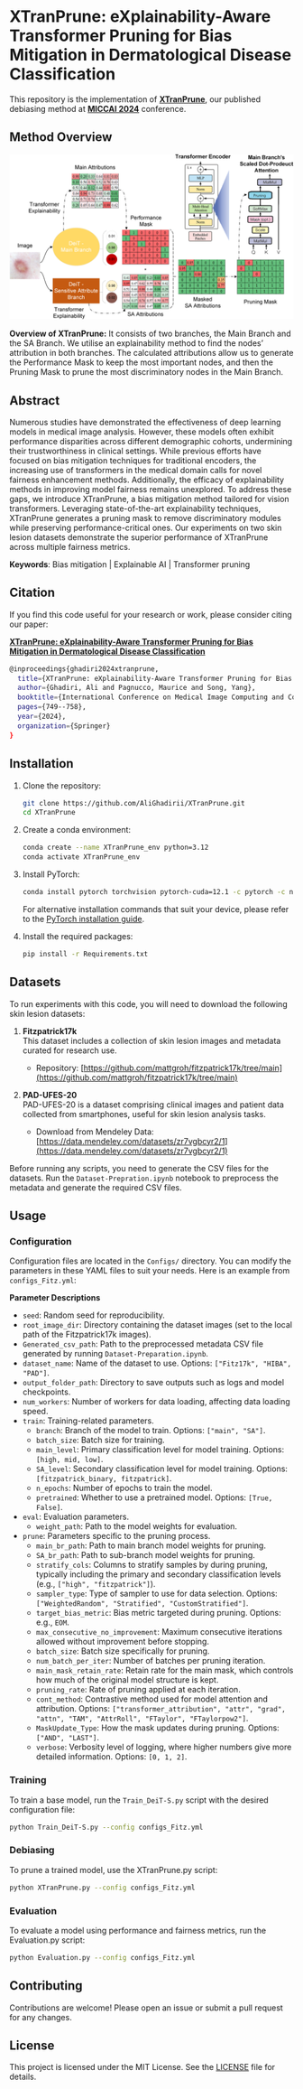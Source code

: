 # XTranPrune: eXplainability-Aware Transformer Pruning for Bias Mitigation in Dermatological Disease Classification

This repository is the implementation of [**XTranPrune**](https://link.springer.com/chapter/10.1007/978-3-031-72117-5_70), our published debiasing method at [**MICCAI 2024**](https://conferences.miccai.org/2024/en/default.asp) conference.

## Method Overview
![Method Overview](Images/MethodV5.png)

**Overview of XTranPrune:** It consists of two branches, the Main Branch and the SA Branch. We utilise an explainability method to find the nodes’ attribution in both branches. The calculated attributions allow us to generate the Performance Mask to keep the most important nodes, and then the Pruning Mask to prune the most discriminatory nodes in the Main Branch.

## Abstract
Numerous studies have demonstrated the effectiveness of deep learning models in medical image analysis. However, these models often exhibit performance disparities across different demographic cohorts, undermining their trustworthiness in clinical settings. While previous efforts have focused on bias mitigation techniques for traditional encoders, the increasing use of transformers in the medical domain calls for novel fairness enhancement methods. Additionally, the efficacy of explainability methods in improving model fairness remains unexplored. To address these gaps, we introduce XTranPrune, a bias mitigation method tailored for vision transformers. Leveraging state-of-the-art explainability techniques, XTranPrune generates a pruning mask to remove discriminatory modules while preserving performance-critical ones. Our experiments on two skin lesion datasets demonstrate the superior performance of XTranPrune across multiple fairness metrics.

**Keywords**: Bias mitigation | Explainable AI | Transformer pruning

## Citation

If you find this code useful for your research or work, please consider citing our paper:

[**XTranPrune: eXplainability-Aware Transformer Pruning for Bias Mitigation in Dermatological Disease Classification**](https://link.springer.com/chapter/10.1007/978-3-031-72117-5_70)
```sh
@inproceedings{ghadiri2024xtranprune,
  title={XTranPrune: eXplainability-Aware Transformer Pruning for Bias Mitigation in Dermatological Disease Classification},
  author={Ghadiri, Ali and Pagnucco, Maurice and Song, Yang},
  booktitle={International Conference on Medical Image Computing and Computer-Assisted Intervention},
  pages={749--758},
  year={2024},
  organization={Springer}
}
```

## Installation

1. Clone the repository:
    ```sh
    git clone https://github.com/AliGhadirii/XTranPrune.git
    cd XTranPrune
    ```

2. Create a conda environment:
    ```sh
    conda create --name XTranPrune_env python=3.12
    conda activate XTranPrune_env
    ```

3. Install PyTorch:
    ```sh
    conda install pytorch torchvision pytorch-cuda=12.1 -c pytorch -c nvidia
    ```
    For alternative installation commands that suit your device, please refer to the [PyTorch installation guide](https://pytorch.org/get-started/locally/).

4. Install the required packages:
    ```sh
    pip install -r Requirements.txt
    ```

## Datasets

To run experiments with this code, you will need to download the following skin lesion datasets:

1. **Fitzpatrick17k**  
   This dataset includes a collection of skin lesion images and metadata curated for research use.   
   - Repository: [https://github.com/mattgroh/fitzpatrick17k/tree/main](https://github.com/mattgroh/fitzpatrick17k/tree/main)

2. **PAD-UFES-20**  
   PAD-UFES-20 is a dataset comprising clinical images and patient data collected from smartphones, useful for skin lesion analysis tasks.  
   - Download from Mendeley Data: [https://data.mendeley.com/datasets/zr7vgbcyr2/1](https://data.mendeley.com/datasets/zr7vgbcyr2/1)

Before running any scripts, you need to generate the CSV files for the datasets. Run the `Dataset-Prepration.ipynb` notebook to preprocess the metadata and generate the required CSV files.

## Usage

### Configuration

Configuration files are located in the `Configs/` directory. You can modify the parameters in these YAML files to suit your needs. Here is an example from `configs_Fitz.yml`:
 
**Parameter Descriptions**
- `seed`: Random seed for reproducibility.
- `root_image_dir`: Directory containing the dataset images (set to the local path of the Fitzpatrick17k images).
- `Generated_csv_path`: Path to the preprocessed metadata CSV file generated by running `Dataset-Preparation.ipynb`.
- `dataset_name`: Name of the dataset to use. Options: `["Fitz17k", "HIBA", "PAD"]`.
- `output_folder_path`: Directory to save outputs such as logs and model checkpoints.
- `num_workers`: Number of workers for data loading, affecting data loading speed.
- `train`: Training-related parameters.
  - `branch`: Branch of the model to train. Options: `["main", "SA"]`.
  - `batch_size`: Batch size for training.
  - `main_level`: Primary classification level for model training. Options: `[high, mid, low]`.
  - `SA_level`: Secondary classification level for model training. Options: `[fitzpatrick_binary, fitzpatrick]`.
  - `n_epochs`: Number of epochs to train the model.
  - `pretrained`: Whether to use a pretrained model. Options: `[True, False]`.
- `eval`: Evaluation parameters.
  - `weight_path`: Path to the model weights for evaluation.
- `prune`: Parameters specific to the pruning process.
  - `main_br_path`: Path to main branch model weights for pruning.
  - `SA_br_path`: Path to sub-branch model weights for pruning.
  - `stratify_cols`: Columns to stratify samples by during pruning, typically including the primary and secondary classification levels (e.g., `["high", "fitzpatrick"]`).
  - `sampler_type`: Type of sampler to use for data selection. Options: `["WeightedRandom", "Stratified", "CustomStratified"]`.
  - `target_bias_metric`: Bias metric targeted during pruning. Options: e.g., `EOM`.
  - `max_consecutive_no_improvement`: Maximum consecutive iterations allowed without improvement before stopping.
  - `batch_size`: Batch size specifically for pruning.
  - `num_batch_per_iter`: Number of batches per pruning iteration.
  - `main_mask_retain_rate`: Retain rate for the main mask, which controls how much of the original model structure is kept.
  - `pruning_rate`: Rate of pruning applied at each iteration.
  - `cont_method`: Contrastive method used for model attention and attribution. Options: `["transformer_attribution", "attr", "grad", "attn", "TAM", "AttrRoll", "FTaylor", "FTaylorpow2"]`.
  - `MaskUpdate_Type`: How the mask updates during pruning. Options: `["AND", "LAST"]`.
  - `verbose`: Verbosity level of logging, where higher numbers give more detailed information. Options: `[0, 1, 2]`.


### Training

To train a base model, run the `Train_DeiT-S.py` script with the desired configuration file:

```sh
python Train_DeiT-S.py --config configs_Fitz.yml
```

### Debiasing
To prune a trained model, use the XTranPrune.py script:
```sh
python XTranPrune.py --config configs_Fitz.yml
```


### Evaluation
To evaluate a model using performance and fairness metrics, run the Evaluation.py script:
```sh
python Evaluation.py --config configs_Fitz.yml
```


## Contributing
Contributions are welcome! Please open an issue or submit a pull request for any changes.

## License
This project is licensed under the MIT License. See the [LICENSE](./LICENSE) file for details.